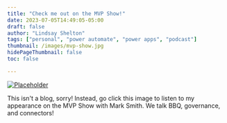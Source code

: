 ```yaml
---
title: "Check me out on the MVP Show!"
date: 2023-07-05T14:49:05-05:00
draft: false
author: "Lindsay Shelton"
tags: ["personal", "power automate", "power apps", "podcast"]
thumbnail: /images/mvp-show.jpg
hidePageThumbnail: false
toc: false

---
```


<a href="https://podcast.nz365guy.com/lindsay-shelton-on-the-mvp-show/">![Placeholder](/images/mvp-show.jpg)</a>

This isn't a blog, sorry!  Instead, go click this image to listen to my appearance on the MVP Show with Mark Smith.  We talk BBQ, governance, and connectors!

